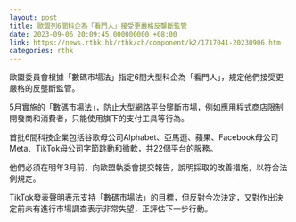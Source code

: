 ```yaml
---
layout: post
title: 歐盟列6間科企為「看門人」接受更嚴格反壟斷監管
date: 2023-09-06 20:09:45.000000000 +08:00
link: https://news.rthk.hk/rthk/ch/component/k2/1717041-20230906.htm
categories: rthk
---
```


歐盟委員會根據「數碼市場法」指定6間大型科企為「看門人」，規定他們接受更嚴格的反壟斷監管。

5月實施的「數碼市場法」，防止大型網路平台壟斷市場，例如應用程式商店限制開發商和消費者，只能使用旗下的支付工具等行為。

首批6間科技企業包括谷歌母公司Alphabet、亞馬遜、蘋果、Facebook母公司Meta、TikTok母公司字節跳動和微軟，共22個平台的服務。

他們必須在明年3月前，向歐盟執委會提交報告，說明採取的改善措施，以符合法例規定。

TikTok發表聲明表示支持「數碼市場法」的目標，但反對今次決定，又對作出決定前未有進行市場調查表示非常失望，正評估下一步行動。
